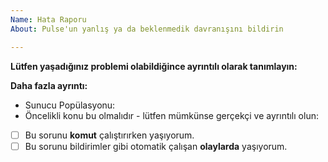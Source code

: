 ```yaml
---
Name: Hata Raporu
About: Pulse'un yanlış ya da beklenmedik davranışını bildirin

---
```


<!--
Eğer Pulse kullanmakla ilgili bazı sorunlar yaşıyorsanız, lütfen Pulse Discord Server'ına giderek sonunuzu dile getirin;
  https://discord.gg/7PepvrJ
Bu issue tracker sadece özellik istekleriyle ilgili kullanılmalıdır. Temel yardım ile ilgili konulara cevap verilmeyecektir.
-->

**Lütfen yaşadığınız problemi olabildiğince ayrıntılı olarak tanımlayın:**

**Daha fazla ayrıntı:**

- Sunucu Popülasyonu:
- Öncelikli konu bu olmalıdır - lütfen mümkünse gerçekçi ve ayrıntılı olun:

<!--
Eğer bunlardan herhangibiri sizin için geçerliyse checkbox'ları: [ ] => [x] olarak işeretleyin.
-->

- [ ] Bu sorunu **komut** çalıştırırken yaşıyorum.
- [ ] Bu sorunu bildirimler gibi otomatik çalışan **olaylarda** yaşıyorum.
